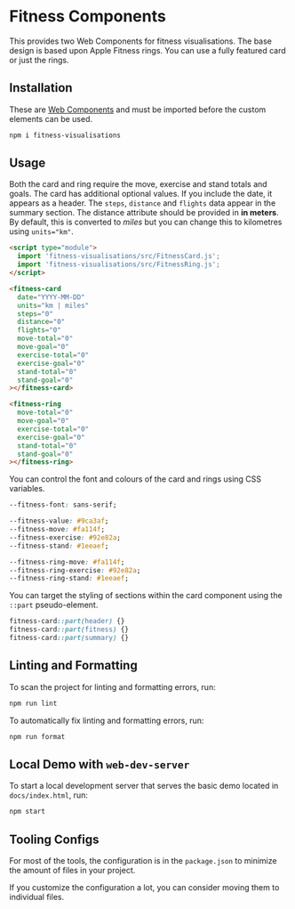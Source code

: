 # Fitness Components

This provides two Web Components for fitness visualisations. The base design is
based upon Apple Fitness rings. You can use a fully featured card or
just the rings.

## Installation

These are [Web
Components](https://developer.mozilla.org/en-US/docs/Web/API/Web_Components) and
must be imported before the custom elements can be used.

```bash
npm i fitness-visualisations
```

## Usage

Both the card and ring require the move, exercise and stand totals and goals.
The card has additional optional values. If you include the date, it appears as
a header. The `steps`, `distance` and `flights` data appear in the summary
section. The distance attribute should be provided in **in meters**. By default, this is
converted to *miles* but you can change this to kilometres using `units="km"`.

```html
<script type="module">
  import 'fitness-visualisations/src/FitnessCard.js';
  import 'fitness-visualisations/src/FitnessRing.js';
</script>

<fitness-card
  date="YYYY-MM-DD"
  units="km | miles"
  steps="0"
  distance="0"
  flights="0"
  move-total="0"
  move-goal="0"
  exercise-total="0"
  exercise-goal="0"
  stand-total="0"
  stand-goal="0"
></fitness-card>

<fitness-ring
  move-total="0"
  move-goal="0"
  exercise-total="0"
  exercise-goal="0"
  stand-total="0"
  stand-goal="0"
></fitness-ring>
```

You can control the font and colours of the card and rings using CSS variables.

```css
--fitness-font: sans-serif;

--fitness-value: #9ca3af;
--fitness-move: #fa114f;
--fitness-exercise: #92e82a;
--fitness-stand: #1eeaef;

--fitness-ring-move: #fa114f;
--fitness-ring-exercise: #92e82a;
--fitness-ring-stand: #1eeaef;
```

You can target the styling of sections within the card component using the
`::part` pseudo-element.

```css
fitness-card::part(header) {}
fitness-card::part(fitness) {}
fitness-card::part(summary) {}
```

## Linting and Formatting

To scan the project for linting and formatting errors, run:

```bash
npm run lint
```

To automatically fix linting and formatting errors, run:

```bash
npm run format
```

## Local Demo with `web-dev-server`

To start a local development server that serves the basic demo located in
`docs/index.html`, run:

```bash
npm start
```

## Tooling Configs

For most of the tools, the configuration is in the `package.json` to minimize
the amount of files in your project.

If you customize the configuration a lot, you can consider moving them to
individual files.
